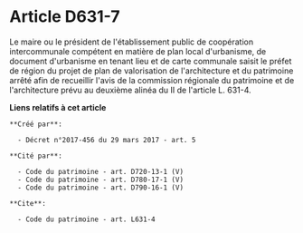 # Article D631-7

Le maire ou le président de l'établissement public de coopération intercommunale compétent en matière de plan local
d'urbanisme, de document d'urbanisme en tenant lieu et de carte communale saisit le préfet de région du projet de plan de
valorisation de l'architecture et du patrimoine arrêté afin de recueillir l'avis de la commission régionale du patrimoine et
de l'architecture prévu au deuxième alinéa du II de l'article L. 631-4.

**Liens relatifs à cet article**

	**Créé par**:

	  - Décret n°2017-456 du 29 mars 2017 - art. 5

	**Cité par**:

	  - Code du patrimoine - art. D720-13-1 (V)
	  - Code du patrimoine - art. D780-17-1 (V)
	  - Code du patrimoine - art. D790-16-1 (V)

	**Cite**:

	  - Code du patrimoine - art. L631-4
